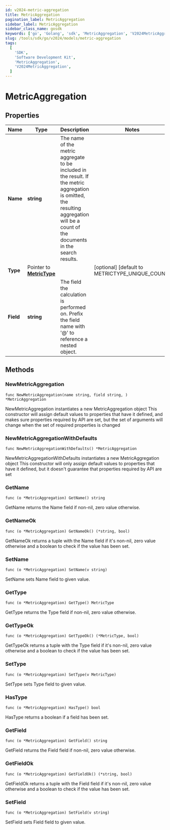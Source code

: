 ```yaml
---
id: v2024-metric-aggregation
title: MetricAggregation
pagination_label: MetricAggregation
sidebar_label: MetricAggregation
sidebar_class_name: gosdk
keywords: ['go', 'Golang', 'sdk', 'MetricAggregation', 'V2024MetricAggregation']
slug: /tools/sdk/go/v2024/models/metric-aggregation
tags:
  [
    'SDK',
    'Software Development Kit',
    'MetricAggregation',
    'V2024MetricAggregation',
  ]
---
```


# MetricAggregation

## Properties

| Name | Type | Description | Notes |
| --- | --- | --- | --- |
| **Name** | **string** | The name of the metric aggregate to be included in the result. If the metric aggregation is omitted, the resulting aggregation will be a count of the documents in the search results. |
| **Type** | Pointer to [**MetricType**](metric-type) |  | [optional] [default to METRICTYPE_UNIQUE_COUNT] |
| **Field** | **string** | The field the calculation is performed on. Prefix the field name with '@' to reference a nested object. |

## Methods

### NewMetricAggregation

`func NewMetricAggregation(name string, field string, ) *MetricAggregation`

NewMetricAggregation instantiates a new MetricAggregation object This constructor will assign default values to properties that have it defined, and makes sure properties required by API are set, but the set of arguments will change when the set of required properties is changed

### NewMetricAggregationWithDefaults

`func NewMetricAggregationWithDefaults() *MetricAggregation`

NewMetricAggregationWithDefaults instantiates a new MetricAggregation object This constructor will only assign default values to properties that have it defined, but it doesn't guarantee that properties required by API are set

### GetName

`func (o *MetricAggregation) GetName() string`

GetName returns the Name field if non-nil, zero value otherwise.

### GetNameOk

`func (o *MetricAggregation) GetNameOk() (*string, bool)`

GetNameOk returns a tuple with the Name field if it's non-nil, zero value otherwise and a boolean to check if the value has been set.

### SetName

`func (o *MetricAggregation) SetName(v string)`

SetName sets Name field to given value.

### GetType

`func (o *MetricAggregation) GetType() MetricType`

GetType returns the Type field if non-nil, zero value otherwise.

### GetTypeOk

`func (o *MetricAggregation) GetTypeOk() (*MetricType, bool)`

GetTypeOk returns a tuple with the Type field if it's non-nil, zero value otherwise and a boolean to check if the value has been set.

### SetType

`func (o *MetricAggregation) SetType(v MetricType)`

SetType sets Type field to given value.

### HasType

`func (o *MetricAggregation) HasType() bool`

HasType returns a boolean if a field has been set.

### GetField

`func (o *MetricAggregation) GetField() string`

GetField returns the Field field if non-nil, zero value otherwise.

### GetFieldOk

`func (o *MetricAggregation) GetFieldOk() (*string, bool)`

GetFieldOk returns a tuple with the Field field if it's non-nil, zero value otherwise and a boolean to check if the value has been set.

### SetField

`func (o *MetricAggregation) SetField(v string)`

SetField sets Field field to given value.
